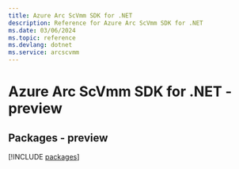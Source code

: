 ```yaml
---
title: Azure Arc ScVmm SDK for .NET
description: Reference for Azure Arc ScVmm SDK for .NET
ms.date: 03/06/2024
ms.topic: reference
ms.devlang: dotnet
ms.service: arcscvmm
---
```

# Azure Arc ScVmm SDK for .NET - preview
## Packages - preview
[!INCLUDE [packages](arc-scvmm-index.md)]